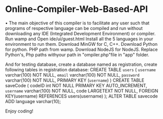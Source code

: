 # Online-Compiler-Web-Based-API 
•	The main objective of this compiler is to facilitate any user such that programs of respective language can be compiled and run without downloading any IDE (Integrated Development Environment) or compiler.
Run wamp and Open ide/ui/guest.html 
Install all the 5 languages in your environment to run them.
Download MinGW for C, C++.
Download Python for python.
PHP path from wamp.
Download NodeJS for NodeJS.
Replace Python's, Php paths withyour path in "ompiler.php"file in "app" folder.

And for testing database,
create a database named as registration,
create following tables in registration database:
CREATE TABLE `users` (
    `username` varchar(100) NOT NULL,
    `email` varchar(100) NOT NULL,
    `password` varchar(100) NOT NULL,
 PRIMARY KEY (`username`) 
)
CREATE TABLE saveCode (
    codeID int NOT NULL PRIMARY KEY AUTO_INCREMENT,
    `username` varchar(100) NOT NULL,
    code LARGETEXT NOT NULL,
    FOREIGN KEY(username) REFERENCES users(username)
);
ALTER TABLE savecode
ADD language varchar(10);


Enjoy coding!
